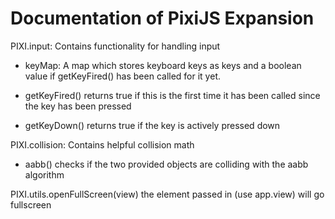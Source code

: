 <h1>Documentation of PixiJS Expansion</h1>

PIXI.input: Contains functionality for handling input

- keyMap: A map which stores keyboard keys as keys and a boolean value if getKeyFired() has been called for it yet.

- getKeyFired() returns true if this is the first time it has been called since the key has been pressed

- getKeyDown() returns true if the key is actively pressed down

PIXI.collision: Contains helpful collision math
- aabb() checks if the two provided objects are colliding with the aabb algorithm

PIXI.utils.openFullScreen(view) the element passed in (use app.view) will go fullscreen